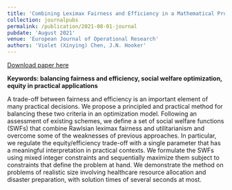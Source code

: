 ```yaml
---
title: 'Combining Leximax Fairness and Efficiency in a Mathematical Programming Model'
collection: journalpubs
permalink: /publication/2021-08-01-journal
pubdate: 'August 2021'
venue: 'European Journal of Operational Research'
authors: 'Violet (Xinying) Chen, J.N. Hooker'
---
```


[Download paper here](https://www.sciencedirect.com/science/article/pii/S0377221721007281)

**Keywords: balancing fairness and efficiency, social welfare optimization, equity in practical applications**

A trade-off between fairness and efficiency is an important element of many practical decisions. We propose a principled and practical method for balancing these two criteria in an optimization model. Following an assessment of existing schemes, we define a set of social welfare functions (SWFs) that combine Rawlsian leximax fairness and utilitarianism and overcome some of the weaknesses of previous approaches. In particular, we regulate the equity/efficiency trade-off with a single parameter that has a meaningful interpretation in practical contexts. We formulate the SWFs using mixed integer constraints and sequentially maximize them subject to constraints that define the problem at hand. We demonstrate the method on problems of realistic size involving healthcare resource allocation and disaster preparation, with solution times of several seconds at most.

